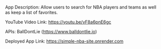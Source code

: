 App Description: Allow users to search for NBA players and teams as well as keep a list of favorites.

YouTube Video Link: https://youtu.be/vF8a6pnE6gc

APIs: BallDontLie (https://www.balldontlie.io)

Deployed App Link: https://simple-nba-site.onrender.com
